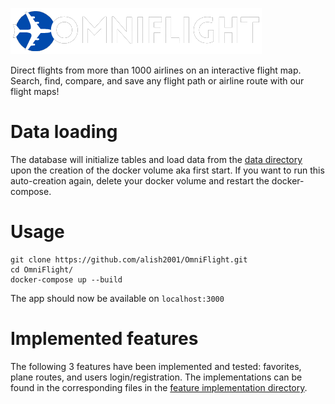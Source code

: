 ![alt text](https://github.com/alish2001/OmniFlight/blob/master/frontend/public/omniflight_logo.png?raw=true)

Direct flights from more than 1000 airlines on an interactive flight map. Search, find, compare, and save any flight path or airline route with our flight maps!

# Data loading
The database will initialize tables and load data from the [data directory](/database/data) upon the creation of the docker volume aka first start.
If you want to run this auto-creation again, delete your docker volume and restart the docker-compose.

# Usage

```shell
git clone https://github.com/alish2001/OmniFlight.git
cd OmniFlight/
docker-compose up --build
```

The app should now be available on `localhost:3000`

# Implemented features
The following 3 features have been implemented and tested: favorites, plane routes, and users login/registration. The implementations can be found in the corresponding files in the [feature implementation directory](/backend/routes).
